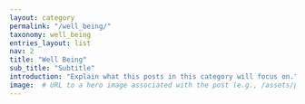 ```yaml
---
layout: category
permalink: "/well_being/"
taxonomy: well_being
entries_layout: list
nav: 2
title: "Well Being"
sub_title: "Subtitle"
introduction: "Explain what this posts in this category will focus on."
image:  # URL to a hero image associated with the post (e.g., /assets/page-pic.jpg)
---
```

